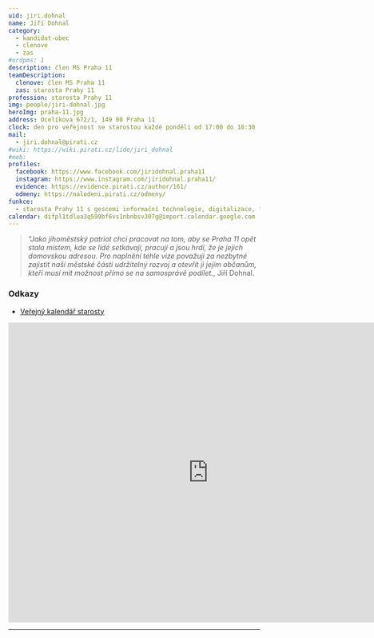 ```yaml
---
uid: jiri.dohnal
name: Jiří Dohnal
category:
  - kandidat-obec
  - clenove
  - zas   
#ordpms: 1
description: člen MS Praha 11
teamDescription:
  clenove: člen MS Praha 11
  zas: starosta Prahy 11
profession: starosta Prahy 11
img: people/jiri-dohnal.jpg
heroImg: praha-11.jpg
address: Ocelíkova 672/1, 149 00 Praha 11
clock: den pro veřejnost se starostou každé pondělí od 17:00 do 18:30
mail:
  - jiri.dohnal@pirati.cz
#wiki: https://wiki.pirati.cz/lide/jiri_dohnal
#mob:
profiles:
  facebook: https://www.facebook.com/jiridohnal.praha11
  instagram: https://www.instagram.com/jiridohnal.praha11/
  evidence: https://evidence.pirati.cz/author/161/
  odmeny: https://nalodeni.pirati.cz/odmeny/
funkce:
  - starosta Prahy 11 s gescemi informační technologie, digitalizace, finance, krizové řízení, bydlení 
calendar: difpl1tdlua3q599bf6vs1nbnbsv307g@import.calendar.google.com
---
```




>*"Jako jihoměstský patriot chci pracovat na tom, aby se Praha 11 opět stala místem, kde se lidé setkávají, pracují a jsou hrdí, že je jejich domovskou adresou. Pro naplnění téhle vize považuji za nezbytné zajistit naší městské části udržitelný rozvoj a otevřít ji jejím občanům, kteří musí mít možnost přímo se na samosprávě podílet.*, Jiří Dohnal.

### Odkazy

* [Veřejný kalendář starosty](https://webmail.praha11.cz/owa/calendar/dohnalJ@praha11.cz/Kalendář/calendar.html)


<iframe src="https://webmail.praha11.cz/owa/calendar/dohnalJ@praha11.cz/Kalendář/calendar.html" style="border: 0" width="800" height="600" frameborder="0" scrolling="no"></iframe>

<!--
<iframe width="700" height="750" src="https://calendar.google.com/calendar/u/0/embed?src=difpl1tdlua3q599bf6vs1nbnbsv307g@import.calendar.google.com&ctz=Europe/Prague"></iframe>
-->

---

